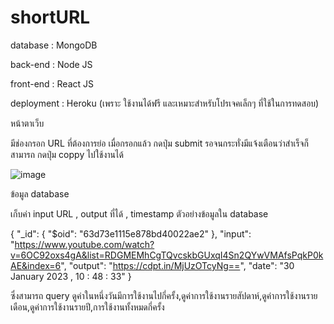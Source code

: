 # shortURL
database : MongoDB

back-end : Node JS

front-end : React JS

deployment : Heroku (เพราะ ใช้งานได้ฟรี และเหมาะสำหรับโปรเจคเล็กๆ ที่ใช้ในการทดสอบ)

หน้าตาเว็บ 

มีช่องกรอก URL ที่ต้องการย่อ เมื่อกรอกแล้ว กดปุ่ม submit รอจนกระทั่งมีแจ้งเตือนว่าสำเร็จก็สามารถ กดปุ่ม coppy ไปใช้งานได้

![image](https://user-images.githubusercontent.com/47472561/215530464-9f5f25f7-fab2-4aba-aedb-6da0eee0e912.png)

ข้อมูล database

เก็บค่า input URL , output ที่ได้ , timestamp 
ตัวอย่างข้อมูลใน database

{
  "_id": {
    "$oid": "63d73e1115e878bd40022ae2"
  },
  "input": "https://www.youtube.com/watch?v=6OC92oxs4gA&list=RDGMEMhCgTQvcskbGUxqI4Sn2QYwVMAfsPqkP0kAE&index=6",
  "output": "https://cdpt.in/MjUzOTcyNg==",
  "date": "30 January 2023 , 10 : 48 : 33"
  }

ซึ่งสามารถ query ดูค่าในหนึ่งวันมีการใช้งานไปกี่ครั้ง,ดูค่าการใช้งานรายสัปดาห์,ดูค่าการใช้งานรายเดือน,ดูค่าการใช้งานรายปี,การใช้งานทั้งหมดกี่ครั้ง



